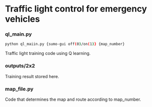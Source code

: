 # Traffic light control for emergency vehicles

### ql_main.py
```bash
python ql_maiin.py {sumo-gui off(0)/on(1)} {map_number}
``` 
Traffic light training code using Q learning.

### outputs/2x2
Training result stored here.

### map_file.py
Code that determines the map and route according to map_number.
